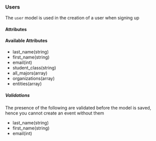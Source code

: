 ### Users
The `user` model is used in the creation of a user when signing up

#### Attributes

#### Available Attributes
* last_name(string)
* first_name(string)
* email(int)
* student_class(string)
* all_majors(array)
* organizations(array)
* entities(array)

##### Validations
The presence of the following are validated before the model is saved, hence you cannot create an event without them
* last_name(string)
* first_name(string)
* email(int)
